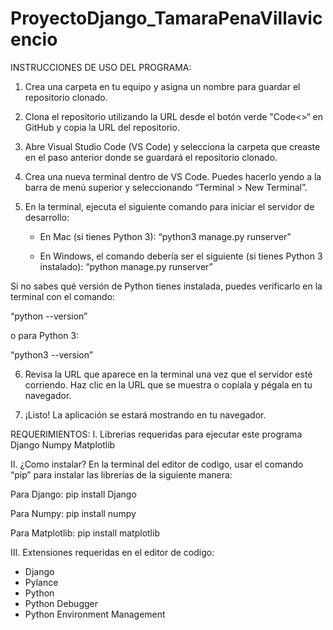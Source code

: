 # ProyectoDjango_TamaraPenaVillavicencio

INSTRUCCIONES DE USO DEL PROGRAMA:
1. Crea una carpeta en tu equipo y asigna un nombre para guardar el repositorio clonado.
   
2. Clona el repositorio utilizando la URL desde el botón verde "Code<>“ en GitHub y copia la URL del repositorio.

3. Abre Visual Studio Code (VS Code) y selecciona la carpeta que creaste en el paso anterior donde se guardará el repositorio clonado.

4. Crea una nueva terminal dentro de VS Code. Puedes hacerlo yendo a la barra de menú superior y seleccionando “Terminal > New Terminal”.

5. En la terminal, ejecuta el siguiente comando para iniciar el servidor de desarrollo:

   - En Mac (si tienes Python 3):
     “python3 manage.py runserver”

   - En Windows, el comando debería ser el siguiente (si tienes Python 3 instalado):
     “python manage.py runserver”

Si no sabes qué versión de Python tienes instalada, puedes verificarlo en la terminal con el comando:

   “python --version”

   o para Python 3:

   “python3 --version”

6. Revisa la URL que aparece en la terminal una vez que el servidor esté corriendo. Haz clic en la URL que se muestra o copiala y pégala en tu navegador.

7. ¡Listo! La aplicación se estará mostrando en tu navegador.


REQUERIMIENTOS:
I. Librerias requeridas para ejecutar este programa
Django
Numpy
Matplotlib

II. ¿Como instalar?
En la terminal del editor de codigo, usar el comando “pip” para instalar las librerías de la siguiente manera:

Para Django:
pip install Django

Para Numpy:
pip install numpy

Para Matplotlib:
pip install matplotlib

III. Extensiones requeridas en el editor de codigo:
- Django
- Pylance
- Python
- Python Debugger
- Python Environment Management
